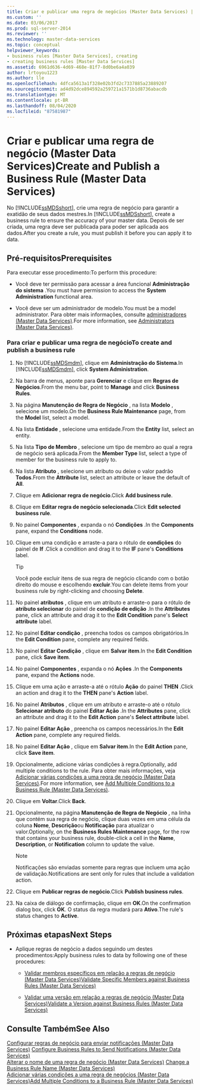 ```yaml
---
title: Criar e publicar uma regra de negócios (Master Data Services) | Microsoft Docs
ms.custom: ''
ms.date: 03/06/2017
ms.prod: sql-server-2014
ms.reviewer: ''
ms.technology: master-data-services
ms.topic: conceptual
helpviewer_keywords:
- business rules [Master Data Services], creating
- creating business rules [Master Data Services]
ms.assetid: 6961d636-4d69-468e-81f7-8d0be6a4a039
author: lrtoyou1223
ms.author: lle
ms.openlocfilehash: 4dfca5613a1f328e02b3fd2c7337885a23889207
ms.sourcegitcommit: ad4d92dce894592a259721a1571b1d8736abacdb
ms.translationtype: MT
ms.contentlocale: pt-BR
ms.lasthandoff: 08/04/2020
ms.locfileid: "87581987"
---
```

# <a name="create-and-publish-a-business-rule-master-data-services"></a><span data-ttu-id="84deb-102">Criar e publicar uma regra de negócio (Master Data Services)</span><span class="sxs-lookup"><span data-stu-id="84deb-102">Create and Publish a Business Rule (Master Data Services)</span></span>
  <span data-ttu-id="84deb-103">No [!INCLUDE[ssMDSshort](../includes/ssmdsshort-md.md)], crie uma regra de negócio para garantir a exatidão de seus dados mestres.</span><span class="sxs-lookup"><span data-stu-id="84deb-103">In [!INCLUDE[ssMDSshort](../includes/ssmdsshort-md.md)], create a business rule to ensure the accuracy of your master data.</span></span> <span data-ttu-id="84deb-104">Depois de ser criada, uma regra deve ser publicada para poder ser aplicada aos dados.</span><span class="sxs-lookup"><span data-stu-id="84deb-104">After you create a rule, you must publish it before you can apply it to data.</span></span>  
  
## <a name="prerequisites"></a><span data-ttu-id="84deb-105">Pré-requisitos</span><span class="sxs-lookup"><span data-stu-id="84deb-105">Prerequisites</span></span>  
 <span data-ttu-id="84deb-106">Para executar esse procedimento:</span><span class="sxs-lookup"><span data-stu-id="84deb-106">To perform this procedure:</span></span>  
  
-   <span data-ttu-id="84deb-107">Você deve ter permissão para acessar a área funcional **Administração do sistema** .</span><span class="sxs-lookup"><span data-stu-id="84deb-107">You must have permission to access the **System Administration** functional area.</span></span>  
  
-   <span data-ttu-id="84deb-108">Você deve ser um administrador de modelo.</span><span class="sxs-lookup"><span data-stu-id="84deb-108">You must be a model administrator.</span></span> <span data-ttu-id="84deb-109">Para obter mais informações, consulte [administradores &#40;Master Data Services&#41;](administrators-master-data-services.md).</span><span class="sxs-lookup"><span data-stu-id="84deb-109">For more information, see [Administrators &#40;Master Data Services&#41;](administrators-master-data-services.md).</span></span>  
  
### <a name="to-create-and-publish-a-business-rule"></a><span data-ttu-id="84deb-110">Para criar e publicar uma regra de negócio</span><span class="sxs-lookup"><span data-stu-id="84deb-110">To create and publish a business rule</span></span>  
  
1.  <span data-ttu-id="84deb-111">No [!INCLUDE[ssMDSmdm](../includes/ssmdsmdm-md.md)], clique em **Administração do Sistema**.</span><span class="sxs-lookup"><span data-stu-id="84deb-111">In [!INCLUDE[ssMDSmdm](../includes/ssmdsmdm-md.md)], click **System Administration**.</span></span>  
  
2.  <span data-ttu-id="84deb-112">Na barra de menus, aponte para **Gerenciar** e clique em **Regras de Negócios**.</span><span class="sxs-lookup"><span data-stu-id="84deb-112">From the menu bar, point to **Manage** and click **Business Rules**.</span></span>  
  
3.  <span data-ttu-id="84deb-113">Na página **Manutenção de Regra de Negócio** , na lista **Modelo** , selecione um modelo.</span><span class="sxs-lookup"><span data-stu-id="84deb-113">On the **Business Rule Maintenance** page, from the **Model** list, select a model.</span></span>  
  
4.  <span data-ttu-id="84deb-114">Na lista **Entidade** , selecione uma entidade.</span><span class="sxs-lookup"><span data-stu-id="84deb-114">From the **Entity** list, select an entity.</span></span>  
  
5.  <span data-ttu-id="84deb-115">Na lista **Tipo de Membro** , selecione um tipo de membro ao qual a regra de negócio será aplicada.</span><span class="sxs-lookup"><span data-stu-id="84deb-115">From the **Member Type** list, select a type of member for the business rule to apply to.</span></span>  
  
6.  <span data-ttu-id="84deb-116">Na lista **Atributo** , selecione um atributo ou deixe o valor padrão **Todos**.</span><span class="sxs-lookup"><span data-stu-id="84deb-116">From the **Attribute** list, select an attribute or leave the default of **All**.</span></span>  
  
7.  <span data-ttu-id="84deb-117">Clique em **Adicionar regra de negócio**.</span><span class="sxs-lookup"><span data-stu-id="84deb-117">Click **Add business rule**.</span></span>  
  
8.  <span data-ttu-id="84deb-118">Clique em **Editar regra de negócio selecionada**.</span><span class="sxs-lookup"><span data-stu-id="84deb-118">Click **Edit selected business rule**.</span></span>  
  
9. <span data-ttu-id="84deb-119">No painel **Componentes** , expanda o nó **Condições** .</span><span class="sxs-lookup"><span data-stu-id="84deb-119">In the **Components** pane, expand the **Conditions** node.</span></span>  
  
10. <span data-ttu-id="84deb-120">Clique em uma condição e arraste-a para o rótulo de **condições** do painel de **If** .</span><span class="sxs-lookup"><span data-stu-id="84deb-120">Click a condition and drag it to the **IF** pane's **Conditions** label.</span></span>  
  
    > [!TIP]  
    >  <span data-ttu-id="84deb-121">Você pode excluir itens de sua regra de negócio clicando com o botão direito do mouse e escolhendo **excluir**.</span><span class="sxs-lookup"><span data-stu-id="84deb-121">You can delete items from your business rule by right-clicking and choosing **Delete**.</span></span>  
  
11. <span data-ttu-id="84deb-122">No painel **atributos** , clique em um atributo e arraste-o para o rótulo de **atributo selecionar** do painel de **condição de edição** .</span><span class="sxs-lookup"><span data-stu-id="84deb-122">In the **Attributes** pane, click an attribute and drag it to the **Edit Condition** pane's **Select attribute** label.</span></span>  
  
12. <span data-ttu-id="84deb-123">No painel **Editar condição** , preencha todos os campos obrigatórios.</span><span class="sxs-lookup"><span data-stu-id="84deb-123">In the **Edit Condition** pane, complete any required fields.</span></span>  
  
13. <span data-ttu-id="84deb-124">No painel **Editar Condição** , clique em **Salvar item**.</span><span class="sxs-lookup"><span data-stu-id="84deb-124">In the **Edit Condition** pane, click **Save item**.</span></span>  
  
14. <span data-ttu-id="84deb-125">No painel **Componentes** , expanda o nó **Ações** .</span><span class="sxs-lookup"><span data-stu-id="84deb-125">In the **Components** pane, expand the **Actions** node.</span></span>  
  
15. <span data-ttu-id="84deb-126">Clique em uma ação e arraste-a até o rótulo **Ação** do painel **THEN** .</span><span class="sxs-lookup"><span data-stu-id="84deb-126">Click an action and drag it to the **THEN** pane's **Action** label.</span></span>  
  
16. <span data-ttu-id="84deb-127">No painel **Atributos** , clique em um atributo e arraste-o até o rótulo **Selecionar atributo** do painel **Editar Ação** .</span><span class="sxs-lookup"><span data-stu-id="84deb-127">In the **Attributes** pane, click an attribute and drag it to the **Edit Action** pane's **Select attribute** label.</span></span>  
  
17. <span data-ttu-id="84deb-128">No painel **Editar Ação** , preencha os campos necessários.</span><span class="sxs-lookup"><span data-stu-id="84deb-128">In the **Edit Action** pane, complete any required fields.</span></span>  
  
18. <span data-ttu-id="84deb-129">No painel **Editar Ação** , clique em **Salvar item**.</span><span class="sxs-lookup"><span data-stu-id="84deb-129">In the **Edit Action** pane, click **Save item**.</span></span>  
  
19. <span data-ttu-id="84deb-130">Opcionalmente, adicione várias condições à regra.</span><span class="sxs-lookup"><span data-stu-id="84deb-130">Optionally, add multiple conditions to the rule.</span></span> <span data-ttu-id="84deb-131">Para obter mais informações, veja [Adicionar várias condições a uma regra de negócio &#40;Master Data Services&#41;](../../2014/master-data-services/add-multiple-conditions-to-a-business-rule-master-data-services.md).</span><span class="sxs-lookup"><span data-stu-id="84deb-131">For more information, see [Add Multiple Conditions to a Business Rule &#40;Master Data Services&#41;](../../2014/master-data-services/add-multiple-conditions-to-a-business-rule-master-data-services.md).</span></span>  
  
20. <span data-ttu-id="84deb-132">Clique em **Voltar**.</span><span class="sxs-lookup"><span data-stu-id="84deb-132">Click **Back**.</span></span>  
  
21. <span data-ttu-id="84deb-133">Opcionalmente, na página **Manutenção de Regra de Negócio** , na linha que contém sua regra de negócio, clique duas vezes em uma célula da coluna **Nome**, **Descrição**ou **Notificação** para atualizar o valor.</span><span class="sxs-lookup"><span data-stu-id="84deb-133">Optionally, on the **Business Rules Maintenance** page, for the row that contains your business rule, double-click a cell in the **Name**, **Description**, or **Notification** column to update the value.</span></span>  
  
    > [!NOTE]  
    >  <span data-ttu-id="84deb-134">Notificações são enviadas somente para regras que incluem uma ação de validação.</span><span class="sxs-lookup"><span data-stu-id="84deb-134">Notifications are sent only for rules that include a validation action.</span></span>  
  
22. <span data-ttu-id="84deb-135">Clique em **Publicar regras de negócio**.</span><span class="sxs-lookup"><span data-stu-id="84deb-135">Click **Publish business rules**.</span></span>  
  
23. <span data-ttu-id="84deb-136">Na caixa de diálogo de confirmação, clique em **OK**.</span><span class="sxs-lookup"><span data-stu-id="84deb-136">On the confirmation dialog box, click **OK**.</span></span> <span data-ttu-id="84deb-137">O status da regra mudará para **Ativo**.</span><span class="sxs-lookup"><span data-stu-id="84deb-137">The rule's status changes to **Active**.</span></span>  
  
## <a name="next-steps"></a><span data-ttu-id="84deb-138">Próximas etapas</span><span class="sxs-lookup"><span data-stu-id="84deb-138">Next Steps</span></span>  
  
-   <span data-ttu-id="84deb-139">Aplique regras de negócio a dados seguindo um destes procedimentos:</span><span class="sxs-lookup"><span data-stu-id="84deb-139">Apply business rules to data by following one of these procedures:</span></span>  
  
    -   [<span data-ttu-id="84deb-140">Validar membros específicos em relação a regras de negócio &#40;Master Data Services&#41;</span><span class="sxs-lookup"><span data-stu-id="84deb-140">Validate Specific Members against Business Rules &#40;Master Data Services&#41;</span></span>](../../2014/master-data-services/validate-specific-members-against-business-rules-master-data-services.md)  
  
    -   [<span data-ttu-id="84deb-141">Validar uma versão em relação a regras de negócio &#40;Master Data Services&#41;</span><span class="sxs-lookup"><span data-stu-id="84deb-141">Validate a Version against Business Rules &#40;Master Data Services&#41;</span></span>](../../2014/master-data-services/validate-a-version-against-business-rules-master-data-services.md)  
  
## <a name="see-also"></a><span data-ttu-id="84deb-142">Consulte Também</span><span class="sxs-lookup"><span data-stu-id="84deb-142">See Also</span></span>  
 <span data-ttu-id="84deb-143">[Configurar regras de negócio para enviar notificações &#40;Master Data Services&#41;](../../2014/master-data-services/configure-business-rules-to-send-notifications-master-data-services.md) </span><span class="sxs-lookup"><span data-stu-id="84deb-143">[Configure Business Rules to Send Notifications &#40;Master Data Services&#41;](../../2014/master-data-services/configure-business-rules-to-send-notifications-master-data-services.md) </span></span>  
 <span data-ttu-id="84deb-144">[Alterar o nome de uma regra de negócio &#40;Master Data Services&#41;](../../2014/master-data-services/change-a-business-rule-name-master-data-services.md) </span><span class="sxs-lookup"><span data-stu-id="84deb-144">[Change a Business Rule Name &#40;Master Data Services&#41;](../../2014/master-data-services/change-a-business-rule-name-master-data-services.md) </span></span>  
 [<span data-ttu-id="84deb-145">Adicionar várias condições a uma regra de negócios &#40;Master Data Services&#41;</span><span class="sxs-lookup"><span data-stu-id="84deb-145">Add Multiple Conditions to a Business Rule &#40;Master Data Services&#41;</span></span>](../../2014/master-data-services/add-multiple-conditions-to-a-business-rule-master-data-services.md)  
  
  
